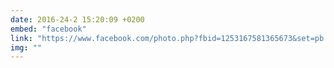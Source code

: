 ```yaml
---
date: 2016-24-2 15:20:09 +0200
embed: "facebook"
link: "https://www.facebook.com/photo.php?fbid=1253167581365673&set=pb.100000173280073.-2207520000.1464867507.&type=3&theater"
img: ""
---
```


